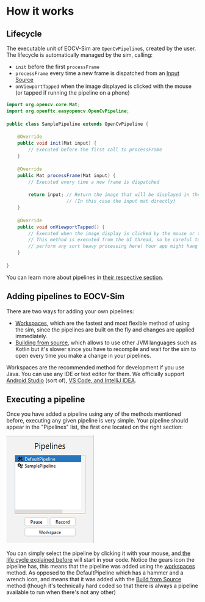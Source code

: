 # How it works

## Lifecycle

The executable unit of EOCV-Sim are `OpenCvPipeline`s, created by the user. The lifecycle is automatically managed by the sim, calling:

* `init` before the first `processFrame`
* `processFrame` every time a new frame is dispatched from an [Input Source](../features/input-sources.md)
* `onViewportTapped` when the image displayed is clicked with the mouse \(or tapped if running the pipeline on a phone\)

```java
import org.opencv.core.Mat;
import org.openftc.easyopencv.OpenCvPipeline;

public class SamplePipeline extends OpenCvPipeline {

    @Override
    public void init(Mat input) {
        // Executed before the first call to processFrame
    }

    @Override
    public Mat processFrame(Mat input) {
        // Executed every time a new frame is dispatched
        
        return input; // Return the image that will be displayed in the viewport
                      // (In this case the input mat directly)
    }

    @Override
    public void onViewportTapped() {
        // Executed when the image display is clicked by the mouse or tapped
        // This method is executed from the UI thread, so be careful to not
        // perform any sort heavy processing here! Your app might hang otherwise
    }

}
```

 You can learn more about pipelines in [their respective section](../pipelines.md).

## Adding pipelines to EOCV-Sim

There are two ways for adding your own pipelines:

* [Workspaces](../workspaces/what-are-workspaces.md), which are the fastest and most flexible method of using the sim, since the pipelines are built on the fly and changes are applied immediately.
* [Building from source](../other/untitled.md), which allows to use other JVM languages such as Kotlin but it's slower since you have to recompile and wait for the sim to open every time you make a change in your pipelines.

Workspaces are the recommended method for development if you use Java. You can use any IDE or text editor for them. We officially support [Android Studio](../workspaces/android-studio.md) \(sort of\), [VS Code, and IntelliJ IDEA](../workspaces/vscode-and-intellij.md). 

## Executing a pipeline

Once you have added a pipeline using any of the methods mentioned before, executing any given pipeline is very simple. Your pipeline should appear in the "Pipelines" list, the first one located on the right section:

![In this case we will use the SamplePipeline shown before](../.gitbook/assets/image%20%281%29.png)

You can simply select the pipeline by clicking it with your mouse, and[ the life cycle explained before](how-it-works.md#lifecycle) will start in your code. Notice the gears icon the pipeline has, this means that the pipeline was added using the [workspaces ](../workspaces/what-are-workspaces.md)method. As opposed to the DefaultPipeline which has a hammer and a wrench icon, and means that it was added with the [Build from Source](../other/untitled.md) method \(though it's technically hard coded so that there is always a pipeline available to run when there's not any other\)

